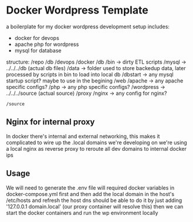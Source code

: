 # Docker Wordpress Template
a boilerplate for my docker wordpress development setup
includes:
- docker for devops
- apache php for wordpress
- mysql for database

structure:
/repo
    /db
    /devops
        /docker
            /db
                /bin     -> dirty ETL scripts
                /mysql   -> ../../../db (actual db files)
                /data    -> folder used to store backedup data, later processed by scripts in bin to load into local db
                /dbstart -> any mysql startup script? maybe to use in the begining
            /web
                /apache    -> any apache specific configs?
                /php       -> any php specific configs?
                /wordpress -> ../../../source (actual source)
            /proxy
                /nginx     -> any config for nginx?

    /source

## Nginx for internal proxy
In docker there's internal and external networking,
this makes it complicated to wire up the .local domains we're developing on
we're using a local nginx as reverse proxy to reroute all dev domains to internal docker ips

## Usage
We will need to generate the .env file will required docker variables in docker-compose.yml first
and then add the local domain in the host's /etc/hosts and refresh the host dns
should be able to do it by just adding '127.0.0.1    domain.local' (our proxy container will resolve this)
then we can start the docker containers and run the wp environment locally
